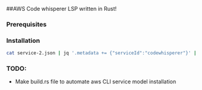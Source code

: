 ##AWS Code whisperer LSP written in Rust!


### Prerequisites

### Installation

```bash
cat service-2.json | jq '.metadata += {"serviceId":"codewhisperer"}' | tee /tmp/aws-coral-model.json
```

### TODO:
* Make build.rs file to automate aws CLI service model installation

